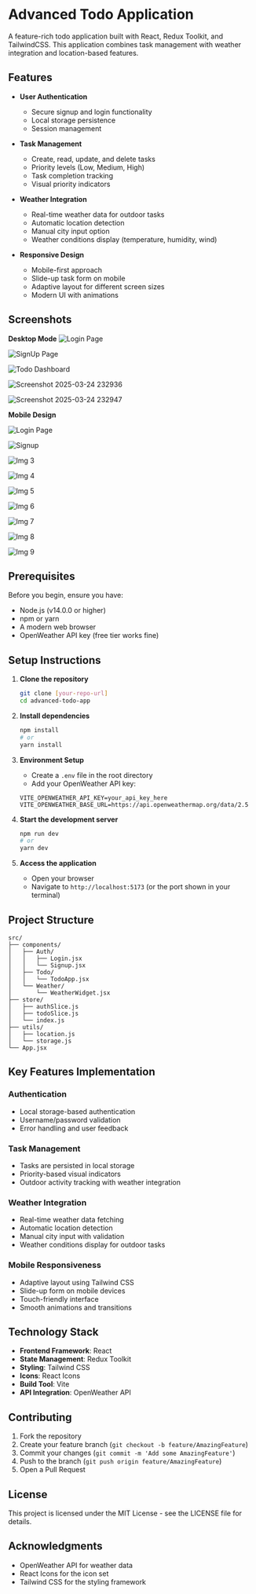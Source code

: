 # Advanced Todo Application

A feature-rich todo application built with React, Redux Toolkit, and TailwindCSS. This application combines task management with weather integration and location-based features.

## Features

- **User Authentication**
  - Secure signup and login functionality
  - Local storage persistence
  - Session management

- **Task Management**
  - Create, read, update, and delete tasks
  - Priority levels (Low, Medium, High)
  - Task completion tracking
  - Visual priority indicators

- **Weather Integration**
  - Real-time weather data for outdoor tasks
  - Automatic location detection
  - Manual city input option
  - Weather conditions display (temperature, humidity, wind)

- **Responsive Design**
  - Mobile-first approach
  - Slide-up task form on mobile
  - Adaptive layout for different screen sizes
  - Modern UI with animations

## Screenshots

**Desktop Mode**
![Login Page](https://github.com/user-attachments/assets/7580537c-a615-49c4-81c7-9291e83cd523)

![SignUp Page](https://github.com/user-attachments/assets/95b03ca8-e661-425f-b0ff-65df6708ebd2)

![Todo Dashboard](https://github.com/user-attachments/assets/b6ac9bd5-6681-492c-8463-86bf0cc3a401)

![Screenshot 2025-03-24 232936](https://github.com/user-attachments/assets/b9eae390-ddd7-49b1-84eb-daa1739c2080)

![Screenshot 2025-03-24 232947](https://github.com/user-attachments/assets/636d7c59-62ae-4f7b-8219-93cdd8fd7eee)

**Mobile Design**

![Login Page](https://github.com/user-attachments/assets/f9696728-4e8e-4f6e-ac40-fe7b2887366e)

![Signup](https://github.com/user-attachments/assets/5a8e3c0f-8e7a-460e-a231-5ec7bc573d53)

![Img 3](https://github.com/user-attachments/assets/6d2048dd-a287-4b82-84f3-11ac6b96e6e9)

![Img 4](https://github.com/user-attachments/assets/9e5a5236-4d85-4ae3-9b5c-d7f4f4c526a9)

![Img 5](https://github.com/user-attachments/assets/934d6974-6587-43a7-9400-86ca2fee9b40)

![Img 6](https://github.com/user-attachments/assets/2a5b8419-3705-4d0f-9459-b5b747e3227a)

![Img 7](https://github.com/user-attachments/assets/64d6c7df-2d73-4363-b548-b6607156ea85)

![Img 8](https://github.com/user-attachments/assets/cb1edb9f-1d64-49d5-853e-a7284281bc01)

![Img 9](https://github.com/user-attachments/assets/6cb4dc3b-8dc8-472e-a9d0-450bfac3d59a)






## Prerequisites

Before you begin, ensure you have:
- Node.js (v14.0.0 or higher)
- npm or yarn
- A modern web browser
- OpenWeather API key (free tier works fine)

## Setup Instructions

1. **Clone the repository**
   ```bash
   git clone [your-repo-url]
   cd advanced-todo-app
   ```

2. **Install dependencies**
   ```bash
   npm install
   # or
   yarn install
   ```

3. **Environment Setup**
   - Create a `.env` file in the root directory
   - Add your OpenWeather API key:
   ```
   VITE_OPENWEATHER_API_KEY=your_api_key_here
   VITE_OPENWEATHER_BASE_URL=https://api.openweathermap.org/data/2.5
   ```

4. **Start the development server**
   ```bash
   npm run dev
   # or
   yarn dev
   ```

5. **Access the application**
   - Open your browser
   - Navigate to `http://localhost:5173` (or the port shown in your terminal)

## Project Structure

```
src/
├── components/
│   ├── Auth/
│   │   ├── Login.jsx
│   │   └── Signup.jsx
│   ├── Todo/
│   │   └── TodoApp.jsx
│   └── Weather/
│       └── WeatherWidget.jsx
├── store/
│   ├── authSlice.js
│   ├── todoSlice.js
│   └── index.js
├── utils/
│   ├── location.js
│   └── storage.js
└── App.jsx
```

## Key Features Implementation

### Authentication
- Local storage-based authentication
- Username/password validation
- Error handling and user feedback

### Task Management
- Tasks are persisted in local storage
- Priority-based visual indicators
- Outdoor activity tracking with weather integration

### Weather Integration
- Real-time weather data fetching
- Automatic location detection
- Manual city input with validation
- Weather conditions display for outdoor tasks

### Mobile Responsiveness
- Adaptive layout using Tailwind CSS
- Slide-up form on mobile devices
- Touch-friendly interface
- Smooth animations and transitions

## Technology Stack

- **Frontend Framework**: React
- **State Management**: Redux Toolkit
- **Styling**: Tailwind CSS
- **Icons**: React Icons
- **Build Tool**: Vite
- **API Integration**: OpenWeather API

## Contributing

1. Fork the repository
2. Create your feature branch (`git checkout -b feature/AmazingFeature`)
3. Commit your changes (`git commit -m 'Add some AmazingFeature'`)
4. Push to the branch (`git push origin feature/AmazingFeature`)
5. Open a Pull Request

## License

This project is licensed under the MIT License - see the LICENSE file for details.

## Acknowledgments

- OpenWeather API for weather data
- React Icons for the icon set
- Tailwind CSS for the styling framework
